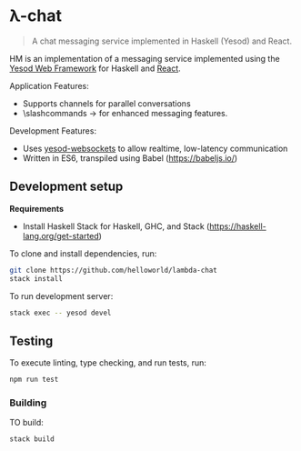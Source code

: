 # λ-chat
> A chat messaging service implemented in Haskell (Yesod) and React.

HM is an implementation of a messaging service implemented using the [Yesod Web Framework](https://www.yesodweb.com/) for Haskell and [React](https://reactjs.org/). 

Application Features:
- Supports channels for parallel conversations
- \slashcommands -> for enhanced messaging features.

Development Features: 
- Uses [yesod-websockets](https://hackage.haskell.org/package/yesod-websockets) to allow realtime, low-latency communication
- Written in ES6, transpiled using Babel (https://babeljs.io/)

## Development setup

**Requirements**

- Install Haskell Stack for Haskell, GHC, and Stack (https://haskell-lang.org/get-started)

To clone and install dependencies, run:

```sh
git clone https://github.com/helloworld/lambda-chat
stack install
```

To run development server: 
```sh
stack exec -- yesod devel
```

## Testing

To execute linting, type checking, and run tests, run:

```sh
npm run test
```

### Building

TO build: 
```sh
stack build
```
